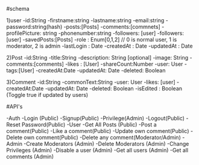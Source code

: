 #schema

1)user
    -id:String
    -firstname:string
    -lastname:string
    -email:string
    -password:string(hash)
    -posts:[Posts]
    -comments:[commnets]
    -profilePicture: string
    -phonenumber:string
    -followers: [user]
    -followers: [user]
    -savedPosts:[Posts]
    -role : Enum[0,1,2] // 0 is normal user, 1 is moderator, 2 is admin
    -lastLogin : Date
    -createdAt : Date
    -updatedAt : Date

2)Post
    -id:String
    -title:String
    -description: String [optional]
    -image: String
    -comments:[comments]
    -likes : [User]
    -shareCount:Number
    -user: User
    -tags:[User]
    -createdAt:Date
    -updatedAt: Date
    -deleted: Boolean

3)Comment
    -id:String
    -commonText:String
    -user: User
    -likes: [user]
    -createdAt:Date
    -updatedAt: Date
    -deleted: Boolean
    -isEdited : Boolean (Toggle true if updated by users)

#API's

-Auth
    -Login (Public)
    -Signup(Public)
    -Privilege(Admin)
    -Logout(Public)
    -Reset Password(Public)
-User
    -Get All Posts (Public)
    -Post a comment(Public)
    -Like a comment(Public)
    -Update own comment(Public)
    -Delete own comment(Public)
    -Delete any comment(Moderator/Admin)
-Admin
    -Create Moderators (Admin)
    -Delete Moderators (Admin)
    -Change Privileges (Admin)
    -Disable a user (Admin)
    -Get all users (Admin)
    -Get all comments (Admin)



